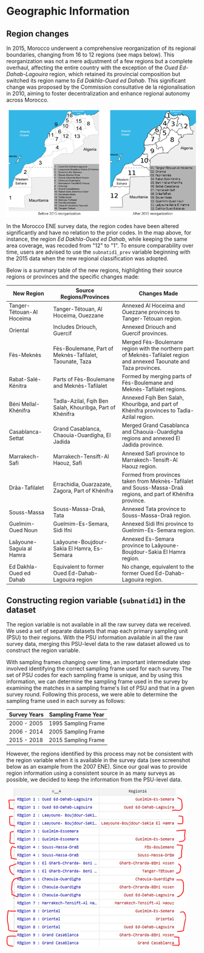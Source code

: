 # Geographic Information

## Region changes
In 2015, Morocco underwent a comprehensive reorganization of its regional boundaries, changing from 16 to 12 regions (see maps below). This reorganization was not a mere adjustment of a few regions but a complete overhaul, affecting the entire country with the exception of the *Oued Ed-Dahab-Lagouira* region, which retained its provincial composition but switched its region name to *Ed Dakhla-Oued ed Dahab*. This significant change was proposed by the Commission consultative de la régionalisation in 2010, aiming to foster decentralization and enhance regional autonomy across Morocco.

![Map](Utilities/Morocco_map.PNG)

In the Morocco ENE survey data, the region codes have been altered significantly and have no relation to the prior codes. In the map above, for instance, the region *Ed Dakhla-Oued ed Dahab*, while keeping the same area coverage, was recoded from "12" to "1". To ensure comparability over time, users are advised to use the `subnatid1_prev` variable beginning with the 2015 data when the new regional classification was adopted. 

Below is a summary table of the new regions, highlighting their source regions or provinces and the specific changes made:

| New Region               | Source Regions/Provinces                            | Changes Made                                                                                                         |
|--------------------------|-----------------------------------------------------|----------------------------------------------------------------------------------------------------------------------|
| Tanger-Tétouan-Al Hoceima| Tanger-Tétouan, Al Hoceima, Ouezzane                 | Annexed Al Hoceima and Ouezzane provinces to Tanger-Tétouan region.                                                 |
| Oriental                 | Includes Driouch, Guercif                           | Annexed Driouch and Guercif provinces.                                                                               |
| Fès-Meknès               | Fès-Boulemane, Part of Meknès-Tafilalet, Taounate, Taza | Merged Fès-Boulemane region with the northern part of Meknès-Tafilalet region and annexed Taounate and Taza provinces.|
| Rabat-Salé-Kénitra       | Parts of Fès-Boulemane and Meknès-Tafilalet          | Formed by merging parts of Fès-Boulemane and Meknès-Tafilalet regions.                                               |
| Béni Mellal-Khénifra     | Tadla-Azilal, Fqih Ben Salah, Khouribga, Part of Khénifra | Annexed Fqih Ben Salah, Khouribga, and part of Khénifra provinces to Tadla-Azilal region.                             |
| Casablanca-Settat        | Grand Casablanca, Chaouia-Ouardigha, El Jadida      | Merged Grand Casablanca and Chaouia-Ouardigha regions and annexed El Jadida province.                                |
| Marrakech-Safi           | Marrakech-Tensift-Al Haouz, Safi                    | Annexed Safi province to Marrakech-Tensift-Al Haouz region.                                                          |
| Drâa-Tafilalet           | Errachidia, Ouarzazate, Zagora, Part of Khénifra    | Formed from provinces taken from Meknès-Tafilalet and Souss-Massa-Draâ regions, and part of Khénifra province.       |
| Souss-Massa              | Souss-Massa-Draâ, Tata                              | Annexed Tata province to Souss-Massa-Draâ region.                                                                    |
| Guelmim-Oued Noun        | Guelmim-Es-Semara, Sidi Ifni                        | Annexed Sidi Ifni province to Guelmim-Es-Semara region.                                                              |
| Laâyoune-Saguia al Hamra | Laâyoune-Boujdour-Sakia El Hamra, Es-Semara          | Annexed Es-Semara province to Laâyoune-Boujdour-Sakia El Hamra region.                                               |
| Ed Dakhla-Oued ed Dahab  | Equivalent to former Oued Ed-Dahab-Lagouira region   | No change, equivalent to the former Oued Ed-Dahab-Lagouira region.                                                   |

## Constructing region variable (`subnatid1`) in the dataset
The region variable is not available in all the raw survey data we received. We used a set of separate datasets that map each primary sampling unit (PSU) to their regions. With the PSU information available in all the raw survey data, merging this PSU-level data to the raw dataset allowed us to construct the region variable. 

With sampling frames changing over time, an important intermediate step involved identifying the correct sampling frame used for each survey. The set of PSU codes for each sampling frame is unique, and by using this information, we can determine the sampling frame used in the survey by examining the matches in a sampling frame's list of PSU and that in a given survey round. Following this process, we were able to determine the sampling frame used in each survey as follows:

| Survey Years            | Sampling Frame Year                          |
|-------------------------|----------------------------------------------|
| 2000 - 2005             | 1995 Sampling Frame                          |
| 2006 - 2014             | 2005 Sampling Frame                          |
| 2015 - 2018             | 2015 Sampling Frame                          |

However, the regions identified by this process may not be consistent with the region variable when it is available in the survey data (see screenshot below as an example from the 2007 ENE). Since our goal was to provide region information using a consistent source in as many surveys as possible, we decided to keep the information from the PSU-level data. 

![Map](Utilities/region_mismatch.png)


